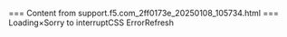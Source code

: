 === Content from support.f5.com_2ff0173e_20250108_105734.html ===
Loading×Sorry to interruptCSS ErrorRefresh
